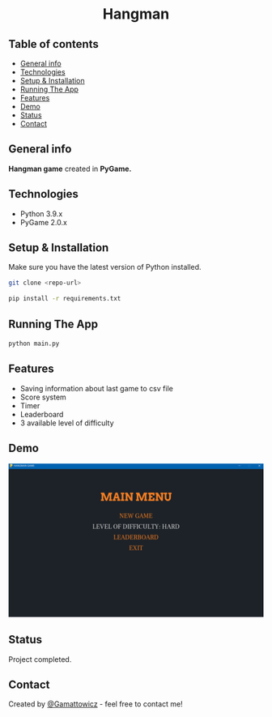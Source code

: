 <div align="center">
<h1 align="center">Hangman</h1></div>

## Table of contents
* [General info](#general-info)
* [Technologies](#technologies)
* [Setup & Installation](#setup-&-installation)
* [Running The App](#running-the-app)
* [Features](#features)
* [Demo](#demo)
* [Status](#status)
* [Contact](#contact)

## General info
**Hangman game** created in **PyGame.** 

## Technologies
* Python 3.9.x
* PyGame 2.0.x

## Setup & Installation
Make sure you have the latest version of Python installed.
```bash
git clone <repo-url>
```

```bash
pip install -r requirements.txt
```

## Running The App
```bash
python main.py
```

## Features
* Saving information about last game to csv file
* Score system
* Timer
* Leaderboard
* 3 available level of difficulty

## Demo
![gameplay.gif](gif/gameplay.gif)

## Status 
Project completed.

## Contact
Created by [@Gamattowicz](https://github.com/Gamattowicz) - feel free to contact me!
